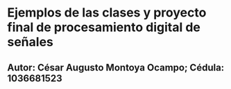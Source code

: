 # Ejemplos de las clases y proyecto final de procesamiento digital de señales
## Autor: César Augusto Montoya Ocampo; Cédula: 1036681523
